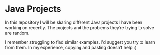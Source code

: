 # Java Projects
In this repository I will be sharing different Java projects I have been working on recently. 
The projects and the problems they're trying to solve are random.

I remember struggling to find similar examples. I'd suggest you try to learn from them. 
In my experience, copying and pasting doesn't help :)
